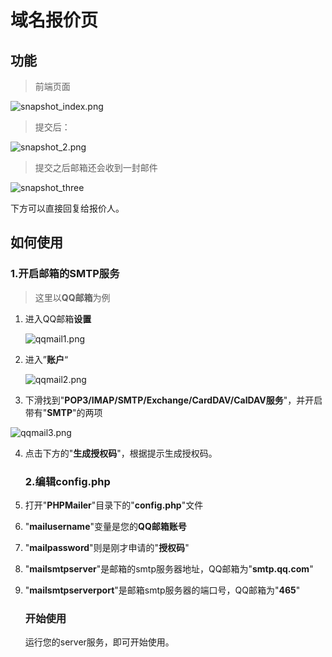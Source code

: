 # 域名报价页

## 功能

> 前端页面

![snapshot_index.png](https://i.loli.net/2021/02/07/Y4Ud21FKvZO7mLa.png)

> 提交后：

![snapshot_2.png](https://i.loli.net/2021/02/07/TChBRv9EIo6FnXj.png)

> 提交之后邮箱还会收到一封邮件

![snapshot_three](https://i.loli.net/2021/02/06/1zC2VAiaySOvrwD.png)

下方可以直接回复给报价人。

## 如何使用

### 1.开启邮箱的SMTP服务

> 这里以**QQ邮箱**为例

1. 进入QQ邮箱**设置**

   ![qqmail1.png](https://i.loli.net/2021/02/06/28IVYG9PiFCMpED.png)

2. 进入”**账户**“

   ![qqmail2.png](https://i.loli.net/2021/02/06/gpCDskWaSoLHYyv.png)

3. 下滑找到"**POP3/IMAP/SMTP/Exchange/CardDAV/CalDAV服务**"，并开启带有"**SMTP**"的两项

![qqmail3.png](https://i.loli.net/2021/02/06/4po8fzUqEOALRMu.png)

4. 点击下方的"**生成授权码**"，根据提示生成授权码。

   ### 2.编辑config.php

1. 打开"**PHPMailer**"目录下的"**config.php**"文件

2. "**mailusername**"变量是您的**QQ邮箱账号**

3. "**mailpassword**"则是刚才申请的"**授权码**"

4. "**mailsmtpserver**"是邮箱的smtp服务器地址，QQ邮箱为"**smtp.qq.com**"

5. "**mailsmtpserverport**"是邮箱smtp服务器的端口号，QQ邮箱为"**465**"

   ### 开始使用

   运行您的server服务，即可开始使用。

